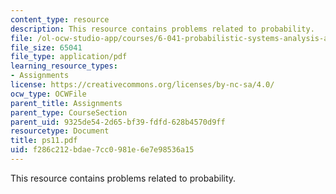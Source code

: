```yaml
---
content_type: resource
description: This resource contains problems related to probability.
file: /ol-ocw-studio-app/courses/6-041-probabilistic-systems-analysis-and-applied-probability-spring-2006/f286c212bdae7cc0981e6e7e98536a15_ps11.pdf
file_size: 65041
file_type: application/pdf
learning_resource_types:
- Assignments
license: https://creativecommons.org/licenses/by-nc-sa/4.0/
ocw_type: OCWFile
parent_title: Assignments
parent_type: CourseSection
parent_uid: 9325de54-2d65-bf39-fdfd-628b4570d9ff
resourcetype: Document
title: ps11.pdf
uid: f286c212-bdae-7cc0-981e-6e7e98536a15
---
```

This resource contains problems related to probability.